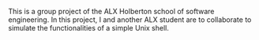 This is a group project of the ALX Holberton school of software engineering. In this project, I and another ALX student are to collaborate to simulate the functionalities of a simple Unix shell.
